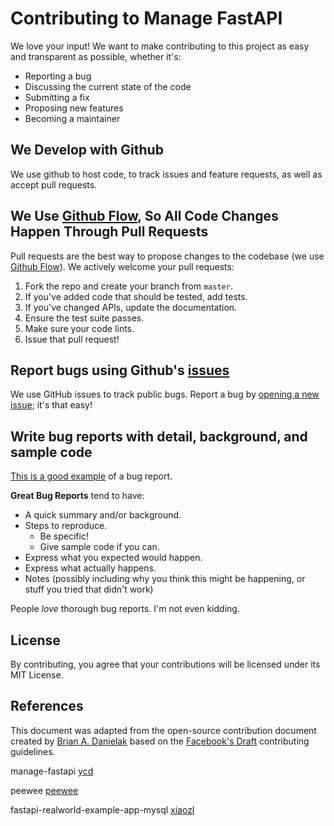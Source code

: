 # Contributing to Manage FastAPI

We love your input! We want to make contributing to this project as easy and transparent as possible, whether it's:

- Reporting a bug
- Discussing the current state of the code
- Submitting a fix
- Proposing new features
- Becoming a maintainer

## We Develop with Github

We use github to host code, to track issues and feature requests, as well as accept pull requests.

## We Use [Github Flow](https://guides.github.com/introduction/flow/index.html), So All Code Changes Happen Through Pull Requests

Pull requests are the best way to propose changes to the codebase (we use [Github Flow](https://guides.github.com/introduction/flow/index.html)). We actively welcome your pull requests:

1. Fork the repo and create your branch from `master`.
2. If you've added code that should be tested, add tests.
3. If you've changed APIs, update the documentation.
4. Ensure the test suite passes.
5. Make sure your code lints.
6. Issue that pull request!

## Report bugs using Github's [issues](https://github.com/sxhxliang/fastapi-cli/issues)

We use GitHub issues to track public bugs. Report a bug by [opening a new issue](); it's that easy!

## Write bug reports with detail, background, and sample code

[This is a good example](http://stackoverflow.com/q/12488905/180626) of a bug report.

**Great Bug Reports** tend to have:

- A quick summary and/or background.
- Steps to reproduce.
  - Be specific!
  - Give sample code if you can.
- Express what you expected would happen.
- Express what actually happens.
- Notes (possibly including why you think this might be happening, or stuff you tried that didn't work)

People *love* thorough bug reports. I'm not even kidding.

## License

By contributing, you agree that your contributions will be licensed under its MIT License.

## References

This document was adapted from the open-source contribution document created by [Brian A. Danielak](https://gist.github.com/briandk) based on the [Facebook's Draft](https://github.com/facebook/draft-js/blob/a9316a723f9e918afde44dea68b5f9f39b7d9b00/CONTRIBUTING.md) contributing guidelines.

manage-fastapi [ycd](https://github.com/ycd/manage-fastapi)

peewee [peewee](https://github.com/coleifer/peewee)

fastapi-realworld-example-app-mysql [xiaozl](https://github.com/xiaozl/fastapi-realworld-example-app-mysql)

